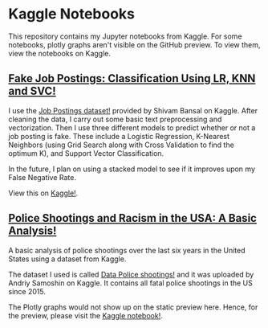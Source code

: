 # Kaggle Notebooks

This repository contains my Jupyter notebooks from Kaggle. For some notebooks, plotly graphs aren't visible on the GitHub preview. To view them, view the notebooks on Kaggle.

## [Fake Job Postings: Classification Using LR, KNN and SVC!](https://github.com/shoaibmnagi/kaggle_notebooks/blob/master/fake-job-posting-prediction.ipynb)
I use the [Job Postings dataset!](https://www.kaggle.com/shivamb/real-or-fake-fake-jobposting-prediction) provided by Shivam Bansal on Kaggle. After cleaning the data, I carry out some basic text preprocessing and vectorization. Then I use three different models to predict whether or not a job posting is fake. These include a Logistic Regression, K-Nearest Neighbors (using Grid Search along with Cross Validation to find the optimum K), and Support Vector Classification. 

In the future, I plan on using a stacked model to see if it improves upon my False Negative Rate.

View this on [Kaggle!](https://www.kaggle.com/shoaibmnagi/fake-job-posting-prediction-lr-knn-svc).


## [Police Shootings and Racism in the USA: A Basic Analysis!](https://github.com/shoaibmnagi/kaggle_notebooks/blob/master/us-police-and-racism-analyzing-shooting-data.ipynb)
A basic analysis of police shootings over the last six years in the United States using a dataset from Kaggle.

The dataset I used is called [Data Police shootings!](https://www.kaggle.com/mrmorj/data-police-shootings) and it was uploaded by Andriy Samoshin on Kaggle. It contains all fatal police shootings in the US since 2015. 

The Plotly graphs would not show up on the static preview here. Hence, for the preview, please visit the [Kaggle notebook!](https://www.kaggle.com/shoaibmnagi/us-police-and-racism-analyzing-shooting-data).
